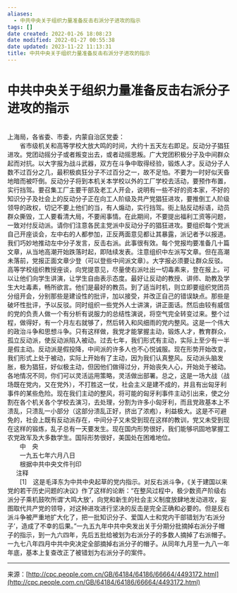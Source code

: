 ```yaml
---
aliases:
  - 中共中央关于组织力量准备反击右派分子进攻的指示
tags: []
date created: 2022-01-26 18:08:23
date modified: 2022-01-27 00:55:38
date updated: 2023-11-22 11:13:31
title: 中共中央关于组织力量准备反击右派分子进攻的指示
---
```


# 中共中央关于组织力量准备反击右派分子进攻的指示

<br>上海局，各省委、市委，内蒙自治区党委：<br>　　省市级机关和高等学校大放大鸣的时间，大约十五天左右即足。反动分子猖狂进攻。党团动摇分子或者叛变出去，或者动摇思叛。广大党团积极分子及中间群众起而对抗。以大字报为战斗武器，双方在斗争中取得经验，锻炼人才。反动分子人数不过百分之几，最积极疯狂分子不过百分之一，故不足怕。不要为一时好似天昏地暗而被吓倒。反动分子将到本机关本学校以外的工厂学校去活动，要预作布置，实行挡驾。要召集工厂主要干部及老工人开会，说明有一些不好的资本家，不好的知识分子及社会上的反动分子正在向工人阶级及共产党猖狂进攻，要推倒工人阶级领导的政权，切记不要上他们的当，有人煽动，实行挡驾。街上贴反动标语，动员群众撕毁，工人要看清大局，不要闹事情。在此期间，不要提出福利工资等问题，一致对付反动派。请你们注意各民主党派中反动分子的猖狂进攻。要组织每个党派自己开座谈会，左中右的人都参加，正反两面意见都让其暴露，派记者予以报道。我们巧妙地推动左中分子发言，反击右派。此事很有效。每个党报均要准备几十篇文章，从当地高潮开始跌落时起，即陆续发表。注意组织中左派写文章。但在高潮未落前，党报正面文章少登（可以登些中间派文章）。大字报必须要让群众反驳。高等学校组织教授座谈，向党提意见，尽量使右派吐出一切毒素来，登在报上。可以让他们向学生讲演，让学生自由表示态度。最好让反动的教授、讲师、助教及学生大吐毒素，畅所欲言。他们是最好的教员。到了适当时机，则立即要组织党团员分组开会，分别那些是建设性的批评，加以接受，并改正自己的错误缺点。那些是破坏性批评，予以反驳。同时组织一些党外人士讲演，讲正面话。然后由较有威信的党的负责人做一个有分析有说服力的总结性演说，将空气完全转变过来。整个过程，做得好，有一个月左右就够了，然后转入和风细雨的党内整风。这是一个伟大的政治斗争和思想斗争。只有这样做，我党才能掌握主动，锻炼人才，教育群众，孤立反动派，使反动派陷入被动。过去七年，我们形式有主动，实际上至少有一半是假主动。反动派是假投降，中间派的许多人也不心悦诚服。现在形势开始改变，我们形式上处于被动，实际上开始有了主动，因为我们认真整风。反动派头脑发胀，极为猖狂，好似极主动，但因他们做得过分，开始丧失人心，开始处于被动。各地情况不同，你们可以灵活运用策略，灵活做出部署。总之，这是一场大战（战场既在党内，又在党外），不打胜这一仗，社会主义是建不成的，并且有出匈牙利事件的某些危险。现在我们主动的整风，将可能的匈牙利事件主动引出来，使之分割在各个机关各个学校去演习，去处理，分割为许多小匈牙利，而且党政基本上不溃乱，只溃乱一小部分（这部分溃乱正好，挤出了浓疱），利益极大。这是不可避免的，社会上既有反动派存在，中间分子又未受到现在这样的教训，党又未受到现在这样的锻炼，乱子总有一天要发生。现在国内形势很好，我们能够巩固地掌握工农党政军及大多数学生。国际形势很好，美国处在困难地位。<br>　　中　央<br>　　一九五七年六月八日<br>　　根据中共中央文件刊印<br>&nbsp;&nbsp;&nbsp;&nbsp; 注释<br>　　[1]　这是毛泽东为中共中央起草的党内指示。对反右派斗争，《关于建国以来党的若干历史问题的决议》作了这样的论断：“在整风过程中，极少数资产阶级右派分子乘机鼓吹所谓‘大鸣大放’，向党和新生的社会主义制度放肆地发动进攻，妄图取代共产党的领导，对这种进攻进行坚决的反击是完全正确和必要的。但是反右派斗争被严重地扩大化了，把一批知识分子、爱国人士和党内干部错划为‘右派分子’，造成了不幸的后果。”一九五九年中共中央发出关于分期分批摘掉右派分子帽子的指示，到一九六四年，先后五批给被划为右派分子的多数人摘掉了右派帽子。一九七八年四月中共中央决定全部摘掉右派分子的帽子。从同年九月至一九八一年年底，基本上复查改正了被错划为右派分子的案件。

***

来源：[http://cpc.people.com.cn/GB/64184/64186/66664/4493172.html](http://cpc.people.com.cn/GB/64184/64186/66664/4493172.html)
